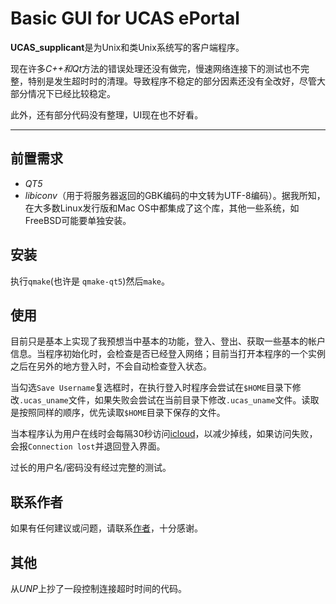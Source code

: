 # Basic GUI for UCAS ePortal

**UCAS_supplicant**是为Unix和类Unix系统写的客户端程序。

现在许多*C++*和*Qt*方法的错误处理还没有做完，慢速网络连接下的测试也不完整，特别是发生超时时的清理。导致程序不稳定的部分因素还没有全改好，尽管大部分情况下已经比较稳定。

此外，还有部分代码没有整理，UI现在也不好看。

-------------------

## 前置需求

- *QT5*
- *libiconv*（用于将服务器返回的GBK编码的中文转为UTF-8编码）。据我所知，在大多数Linux发行版和Mac OS中都集成了这个库，其他一些系统，如FreeBSD可能要单独安装。

## 安装

执行`qmake`(也许是 `qmake-qt5`)然后`make`。

## 使用

目前只是基本上实现了我预想当中基本的功能，登入、登出、获取一些基本的帐户信息。当程序初始化时，会检查是否已经登入网络；目前当打开本程序的一个实例之后在另外的地方登入时，不会自动检查登入状态。

当勾选`Save Username`复选框时，在执行登入时程序会尝试在`$HOME`目录下修改`.ucas_uname`文件，如果失败会尝试在当前目录下修改`.ucas_uname`文件。读取是按照同样的顺序，优先读取`$HOME`目录下保存的文件。

当本程序认为用户在线时会每隔30秒访问[icloud](http://www.icloud.com)，以减少掉线，如果访问失败，会报`Connection lost`并退回登入界面。

过长的用户名/密码没有经过完整的测试。

## 联系作者

如果有任何建议或问题，请联系[作者](mailto:gzstzsj@gmail.com)，十分感谢。

## 其他

从*UNP*上抄了一段控制连接超时时间的代码。
